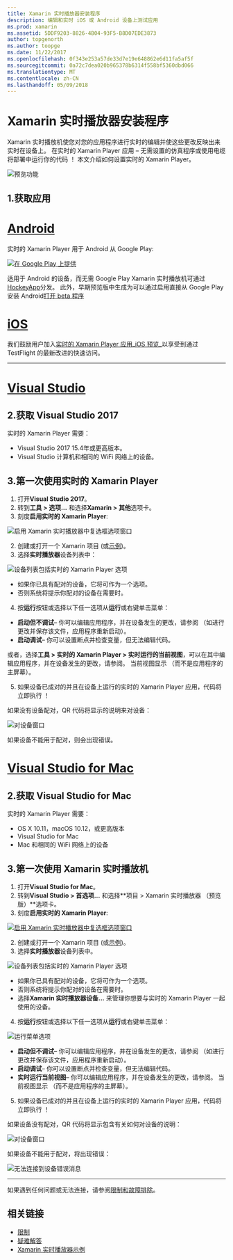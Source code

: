 ```yaml
---
title: Xamarin 实时播放器安装程序
description: 编辑和实时 iOS 或 Android 设备上测试应用
ms.prod: xamarin
ms.assetid: 5DDF9203-8826-4B04-93F5-B8D07EDE3873
author: topgenorth
ms.author: toopge
ms.date: 11/22/2017
ms.openlocfilehash: 0f343e253a57de33d7e19e648862e6d11fa5af5f
ms.sourcegitcommit: 0a72c7dea020b965378b6314f558bf5360dbd066
ms.translationtype: MT
ms.contentlocale: zh-CN
ms.lasthandoff: 05/09/2018
---
```

# <a name="xamarin-live-player-setup"></a>Xamarin 实时播放器安装程序

Xamarin 实时播放机使您对您的应用程序进行实时的编辑并使这些更改反映出来实时在设备上。 在实时的 Xamarin Player 应用 – 无需设置的仿真程序或使用电缆将部署中运行你的代码 ！ 本文介绍如何设置实时的 Xamarin Player。

![预览功能](~/media/shared/preview.png)

## <a name="1-get-the-app"></a>1.获取应用

# <a name="androidtabandroid"></a>[Android](#tab/android)

实时的 Xamarin Player 用于 Android 从 Google Play:

[ ![在 Google Play 上提供](install-images/google-play-badge.png)](https://play.google.com/store/apps/details?id=com.xamarin.live)

适用于 Android 的设备，而无需 Google Play Xamarin 实时播放机可通过[HockeyApp](https://aka.ms/xlp-hockeyapp)分发。 此外，早期预览版中生成为可以通过启用直接从 Google Play 安装 Android[打开 beta 程序](https://play.google.com/apps/testing/com.xamarin.live)

# <a name="iostabios"></a>[iOS](#tab/ios)

我们鼓励用户加入[实时的 Xamarin Player 应用_iOS 预览_](https://aka.ms/liveplayeralpha)以享受到通过 TestFlight 的最新改进的快速访问。

-----

# <a name="visual-studiotabwindows"></a>[Visual Studio](#tab/windows)

## <a name="2-get-visual-studio-2017"></a>2.获取 Visual Studio 2017

实时的 Xamarin Player 需要：

- Visual Studio 2017 15.4年或更高版本。
- Visual Studio 计算机和相同的 WiFi 网络上的设备。

## <a name="3-using-xamarin-live-player-for-the-first-time"></a>3.第一次使用实时的 Xamarin Player

1. 打开**Visual Studio 2017**。
2. 转到**工具 > 选项...** 和选择**Xamarin > 其他**选项卡。
3. 刻度**启用实时的 Xamarin Player**:

  ![启用 Xamarin 实时播放器中复选框选项窗口](install-images/vs2017-options.png)

2. 创建或打开一个 Xamarin 项目 (或[示例](~/tools/live-player/samples.md))。
3. 选择**实时播放器**设备列表中：

  ![设备列表包括实时的 Xamarin Player 选项](install-images/devices-empty-windows.png)

  * 如果你已具有配对的设备，它将可作为一个选项。
  * 否则系统将提示你配对的设备在需要时。
4. 按**运行**按钮或选择以下任一选项从**运行**或右键单击菜单：

  - **启动但不调试**– 你可以编辑应用程序，并在设备发生的更改，请参阅 （如进行更改并保存该文件，应用程序重新启动）。
  - **启动调试**– 你可以设置断点并检查变量，但无法编辑代码。

  或者，选择**工具 > 实时的 Xamarin Player > 实时运行的当前视图**，可以在其中编辑应用程序，并在设备发生的更改，请参阅。 当前视图显示 （而不是应用程序的主屏幕）。

5. 如果设备已成对的并且在设备上运行的实时的 Xamarin Player 应用，代码将立即执行 ！

  如果没有设备配对，QR 代码将显示的说明来对设备：

  ![对设备窗口](install-images/manage-empty-windows.png)

  如果设备不能用于配对，则会出现错误。

# <a name="visual-studio-for-mactabmacos"></a>[Visual Studio for Mac](#tab/macos)

## <a name="2-get-visual-studio-for-mac"></a>2.获取 Visual Studio for Mac

实时的 Xamarin Player 需要：

- OS X 10.11，macOS 10.12，或更高版本
- Visual Studio for Mac
- Mac 和相同的 WiFi 网络上的设备

## <a name="3-using-xamarin-live-player-for-the-first-time"></a>3.第一次使用 Xamarin 实时播放机

1. 打开**Visual Studio for Mac**。
2. 转到**Visual Studio > 首选项...** 和选择**项目 > Xamarin 实时播放器 （预览版）**选项卡。
3. 刻度**启用实时的 Xamarin Player**:

  [![启用 Xamarin 实时播放器中复选框选项窗口](install-images/vsmac-options-sml.png)](install-images/vsmac-options.png#lightbox)

2. 创建或打开一个 Xamarin 项目 (或[示例](~/tools/live-player/samples.md))。
3. 选择**实时播放器**设备列表中。

  ![设备列表包括实时的 Xamarin Player 选项](install-images/devices.png)

  * 如果你已具有配对的设备，它将可作为一个选项。
  * 否则系统将提示你配对的设备在需要时。
  * 选择**Xamarin 实时播放器设备...** 来管理你想要与实时的 Xamarin Player 一起使用的设备。

4. 按**运行**按钮或选择以下任一选项从**运行**或右键单击菜单：

  ![运行菜单选项](install-images/run-menu.png)

  - **启动但不调试**– 你可以编辑应用程序，并在设备发生的更改，请参阅 （如进行更改并保存该文件，应用程序重新启动）。
  - **启动调试**– 你可以设置断点并检查变量，但无法编辑代码。
  - **实时运行当前视图**– 你可以编辑应用程序，并在设备发生的更改，请参阅。 当前视图显示 （而不是应用程序的主屏幕）。

5. 如果设备已成对的并且在设备上运行的实时的 Xamarin Player 应用，代码将立即执行 ！

  如果设备没有配对，QR 代码将显示包含有关如何对设备的说明：

  ![对设备窗口](install-images/manage-empty.png)

  如果设备不能用于配对，将出现错误：

  ![无法连接到设备错误消息](install-images/error-cannot-connect.png)


-----

如果遇到任何问题或无法连接，请参阅[限制和故障排除](~/tools/live-player/troubleshooting.md)。


## <a name="related-links"></a>相关链接

- [限制](~/tools/live-player/limitations.md)
- [疑难解答](~/tools/live-player/troubleshooting.md)
- [Xamarin 实时播放器示例](~/tools/live-player/samples.md)
